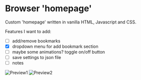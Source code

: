 # Browser 'homepage'
Custom 'homepage' written in vanilla HTML, Javascript and CSS.

Features I want to add:
- [ ] add/remove bookmarks
- [x] dropdown menu for add bookmark section
- [ ] maybe some animations? toggle on/off button
- [ ] save settings to json file
- [ ] notes

![Preview1](https://github.com/iDurpyDude12/homepage/assets/89787577/8e2b9fc4-c95a-4b38-aea5-7d3a51468eda)
![Preview2](https://github.com/iDurpyDude12/homepage/assets/89787577/aa9fb032-ce74-4c33-8f4b-f157a5f2d771)
